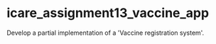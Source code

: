 # icare_assignment13_vaccine_app
Develop a partial implementation of a 'Vaccine registration system'. 
